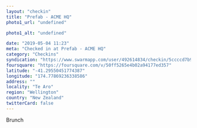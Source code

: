 ```yaml
---
layout: "checkin"
title: "Prefab - ACME HQ"
photo1_url: "undefined"

photo1_alt: "undefined"

date: "2019-05-04 11:23"
meta: "Checked in at Prefab - ACME HQ"
category: "Checkins"
syndication: "https://www.swarmapp.com/user/492614834/checkin/5ccccd7b911fc4002cb5c615"
foursquare: "https://foursquare.com/v/50ff5265e4b02a94177ed357"
latitude: "-41.29550451774387"
longitude: "174.77869236338586"
address: ""
locality: "Te Aro"
region: "Wellington"
country: "New Zealand"
twitterCard: false
---
```

Brunch
